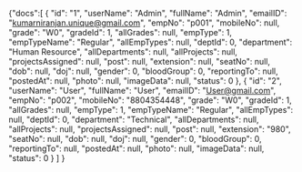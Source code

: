 {"docs":[
  {
    "id": "1",
    "userName": "Admin",
    "fullName": "Admin",
    "emailID": "kumarniranjan.unique@gmail.com",
    "empNo": "p001",
    "mobileNo": null,
    "grade": "W0",
    "gradeId": 1,
    "allGrades": null,
    "empType": 1,
    "empTypeName": "Regular",
    "allEmpTypes": null,
    "deptId": 0,
    "department": "Human Resource",
    "allDepartments": null,
    "allProjects": null,
    "projectsAssigned": null,
    "post": null,
    "extension": null,
    "seatNo": null,
    "dob": null,
    "doj": null,
    "gender": 0,
    "bloodGroup": 0,
    "reportingTo": null,
    "postedAt": null,
    "photo": null,
    "imageData": null,
    "status": 0
  },
   {
    "id": "2",
    "userName": "User",
    "fullName": "User",
    "emailID": "User@gmail.com",
    "empNo": "p002",
    "mobileNo": "8804354448",
    "grade": "W0",
    "gradeId": 1,
    "allGrades": null,
    "empType": 1,
    "empTypeName": "Regular",
    "allEmpTypes": null,
    "deptId": 0,
    "department": "Technical",
    "allDepartments": null,
    "allProjects": null,
    "projectsAssigned": null,
    "post": null,
    "extension": "980",
    "seatNo": null,
    "dob": null,
    "doj": null,
    "gender": 0,
    "bloodGroup": 0,
    "reportingTo": null,
    "postedAt": null,
    "photo": null,
    "imageData": null,
    "status": 0
  }
]
}

